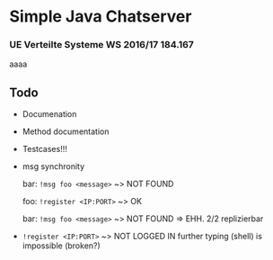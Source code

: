 # Simple Java Chatserver
### UE Verteilte Systeme WS 2016/17 184.167

aaaa

## Todo

- Documenation
- Method documentation
- Testcases!!!
- msg synchronity

  bar: `!msg foo <message>` ~> NOT FOUND

  foo: `!register <IP:PORT>` ~> OK

  bar: `!msg foo <message>` ~> NOT FOUND => EHH. 2/2 replizierbar

- `!register <IP:PORT>` ~> NOT LOGGED IN
  further typing (shell) is impossible (broken?)